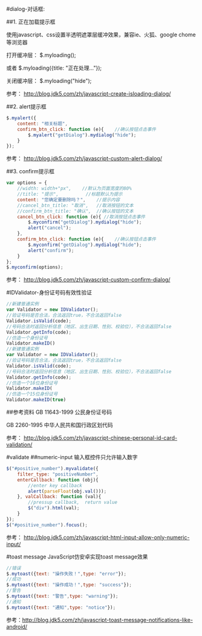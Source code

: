 #dialog-对话框:

##1. 正在加载提示框

使用javascript、css设置半透明遮罩层缓冲效果，兼容ie、火狐、google chome等浏览器

打开缓冲层： $.myloading();

或者 $.myloading({title: "正在处理..."});

关闭缓冲层： $.myloading("hide");

参考： http://blog.jdk5.com/zh/javascript-create-isloading-dialog/

##2. alert提示框
```javascript
$.myalert({
	content: "相关标题",
	confirm_btn_click: function (e){	//确认按钮点击事件
		$.myalert("getDialog").mydialog("hide");
	}
});
```
参考： http://blog.jdk5.com/zh/javascript-custom-alert-dialog/

##3. confirm提示框
```javascript
var options = {
	//width: width+"px", 	//默认为页面宽度的80%
	//title: "提示", 			//标题默认为提示
	content: "您确定要删除吗？",	//提示内容
	//cancel_btn_title: "取消", 	//取消按钮的文本
	//confirm_btn_title: "确认",	//确认按钮的文本
	cancel_btn_click: function (e){	//取消按钮点击事件
		$.myconfirm("getDialog").mydialog("hide");
		alert("cancel");
	},
	confirm_btn_click: function (e){	//确认按钮点击事件
		$.myconfirm("getDialog").mydialog("hide");
		alert("confirm");
	}
};
$.myconfirm(options);
```
参考： http://blog.jdk5.com/zh/javascript-custom-confirm-dialog/

#IDValidator-身份证号码有效性验证
```javascript
//新建普通实例
var Validator = new IDValidator();
//验证号码是否合法，合法返回true，不合法返回false
Validator.isValid(code);
//号码合法时返回分析信息（地区、出生日期、性别、校验位），不合法返回false
Validator.getInfo(code);
//仿造一个身份证号
Validator.makeID()
//新建普通实例
var Validator = new IDValidator();
//验证号码是否合法，合法返回true，不合法返回false
Validator.isValid(code);
//号码合法时返回分析信息（地区、出生日期、性别、校验位），不合法返回false
Validator.getInfo(code);
//仿造一个18位身份证号
Validator.makeID(
//仿造一个15位身份证号
Validator.makeID(true)
```
##参考资料
GB 11643-1999 公民身份证号码

GB 2260-1995 中华人民共和国行政区划代码

参考： http://blog.jdk5.com/zh/javascript-chinese-personal-id-card-validation/

#validate
##numeric-input 输入框控件只允许输入数字
```javascript
$("#positive_number").myvalidate({
	filter_type: "positiveNumber", 
	enterCallback: function (obj){
		//enter key callback
		alert(parseFloat(obj.val()));
	}, valCallback: function (val){
		//pressup callback,  return value
		$("div").html(val);
	}
});
$("#positive_number").focus();
```

参考： http://blog.jdk5.com/zh/javascript-html-input-allow-only-numeric-input/

#toast message JavaScript仿安卓实现toast message效果

```javascript
//错误
$.mytoast({text: "操作失败！",type: "error"});
//成功
$.mytoast({text: "操作成功！",type: "success"});
//警告
$.mytoast({text: "警告",type: "warning"});
//通知
$.mytoast({text: "通知",type: "notice"});
```


参考：http://blog.jdk5.com/zh/javascript-toast-message-notifications-like-android/